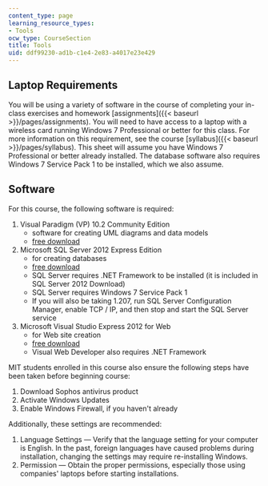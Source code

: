 ```yaml
---
content_type: page
learning_resource_types:
- Tools
ocw_type: CourseSection
title: Tools
uid: ddf99230-ad1b-c1e4-2e83-a4017e23e429
---
```


Laptop Requirements
-------------------

You will be using a variety of software in the course of completing your in-class exercises and homework [assignments]({{< baseurl >}}/pages/assignments). You will need to have access to a laptop with a wireless card running Windows 7 Professional or better for this class. For more information on this requirement, see the course [syllabus]({{< baseurl >}}/pages/syllabus). This sheet will assume you have Windows 7 Professional or better already installed. The database software also requires Windows 7 Service Pack 1 to be installed, which we also assume.

Software
--------

For this course, the following software is required:

1.  Visual Paradigm (VP) 10.2 Community Edition
    *   software for creating UML diagrams and data models
    *   [free download](http://www.visual-paradigm.com/download/vpuml.jsp?edition=ce)
2.  Microsoft SQL Server 2012 Express Edition
    *   for creating databases
    *   [free download](http://www.microsoft.com/en-us/download/details.aspx?id=29062)
    *   SQL Server requires .NET Framework to be installed (it is included in SQL Server 2012 Download)
    *   SQL Server requires Windows 7 Service Pack 1
    *   If you will also be taking 1.207, run SQL Server Configuration Manager, enable TCP / IP, and then stop and start the SQL Server service
3.  Microsoft Visual Studio Express 2012 for Web
    *   for Web site creation
    *   [free download](https://www.microsoft.com/en-in/download/details.aspx?id=34675)
    *   Visual Web Developer also requires .NET Framework

MIT students enrolled in this course also ensure the following steps have been taken before beginning course:

1.  Download Sophos antivirus product
2.  Activate Windows Updates
3.  Enable Windows Firewall, if you haven't already

Additionally, these settings are recommended:

1.  Language Settings — Verify that the language setting for your computer is English. In the past, foreign languages have caused problems during installation, changing the settings may require re-installing Windows.
2.  Permission — Obtain the proper permissions, especially those using companies' laptops before starting installations.